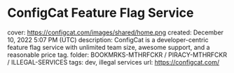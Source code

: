 # ConfigCat Feature Flag Service

cover: https://configcat.com/images/shared/home.png
created: December 10, 2022 5:07 PM (UTC)
description: ConfigCat is a developer-centric feature flag service with unlimited team size, awesome support, and a reasonable price tag.
folder: BOOKMRKS-MTHRFCKR / PIRACY-MTHRFCKR / ILLEGAL-SERVICES
tags: dev, illegal services
url: https://configcat.com/
